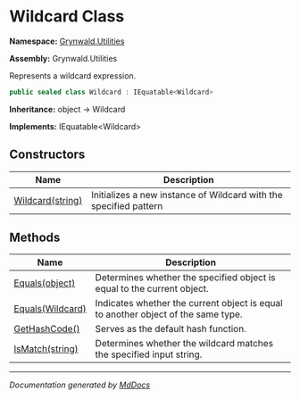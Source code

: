﻿# Wildcard Class

**Namespace:** [Grynwald.Utilities](../index.md)

**Assembly:** Grynwald.Utilities

Represents a wildcard expression.

```csharp
public sealed class Wildcard : IEquatable<Wildcard>
```

**Inheritance:** object → Wildcard

**Implements:** IEquatable\<Wildcard\>

## Constructors

| Name                                      | Description                                                       |
| ----------------------------------------- | ----------------------------------------------------------------- |
| [Wildcard(string)](constructors/index.md) | Initializes a new instance of Wildcard with the specified pattern |

## Methods

| Name                                                 | Description                                                                       |
| ---------------------------------------------------- | --------------------------------------------------------------------------------- |
| [Equals(object)](methods/Equals.md#equalsobject)     | Determines whether the specified object is equal to the current object.           |
| [Equals(Wildcard)](methods/Equals.md#equalswildcard) | Indicates whether the current object is equal to another object of the same type. |
| [GetHashCode()](methods/GetHashCode.md)              | Serves as the default hash function.                                              |
| [IsMatch(string)](methods/IsMatch.md)                | Determines whether the wildcard matches the specified input string.               |

___

*Documentation generated by [MdDocs](https://github.com/ap0llo/mddocs)*
